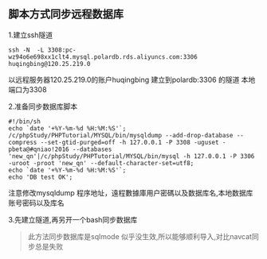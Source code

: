 ## 脚本方式同步远程数据库

1.建立ssh隧道

~~~
ssh -N  -L 3308:pc-wz94o6e698xx1clt4.mysql.polardb.rds.aliyuncs.com:3306 huqingbing@120.25.219.0
~~~

以远程服务器120.25.219.0的账户huqingbing 建立到polardb:3306 的隧道  本地端口为3308



2.准备同步数据库脚本

~~~
#!/bin/sh
echo `date '+%Y-%m-%d %H:%M:%S'`;
/c/phpStudy/PHPTutorial/MYSQL/bin/mysqldump --add-drop-database --compress --set-gtid-purged=off -h 127.0.0.1 -P 3308 -uguset -pbeta@#qniao!2016 --databases 'new_qn'|/c/phpStudy/PHPTutorial/MYSQL/bin/mysql -h 127.0.0.1 -P 3306 -uroot -proot 'new_qn' --default-character-set=utf8;
echo `date '+%Y-%m-%d %H:%M:%S'`;
echo 'DB test OK';
~~~

注意修改mysqldump 程序地址，遠程數據庫用户密碼以及数据库名,本地数据库账号密码以及库名

3.先建立隧道,再另开一个bash同步数据库



> 此方法同步数据库是sqlmode 似乎没生效,所以能够顺利导入,对比navcat同步总是失败